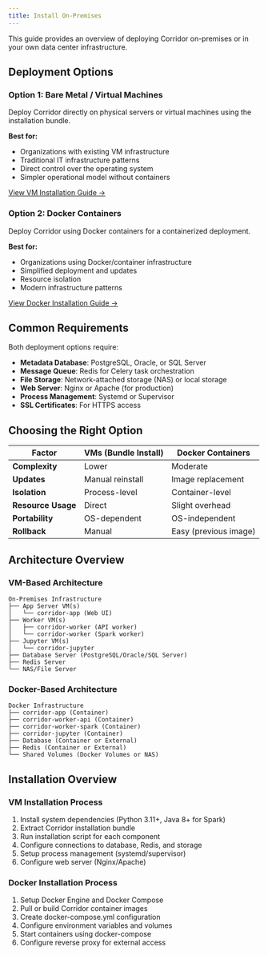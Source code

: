 ```yaml
---
title: Install On-Premises
---
```


This guide provides an overview of deploying Corridor on-premises or in your own data center infrastructure.

## Deployment Options

### Option 1: Bare Metal / Virtual Machines

Deploy Corridor directly on physical servers or virtual machines using the installation bundle.

**Best for:**

- Organizations with existing VM infrastructure
- Traditional IT infrastructure patterns
- Direct control over the operating system
- Simpler operational model without containers

[View VM Installation Guide →](./bundle-install.md)

### Option 2: Docker Containers

Deploy Corridor using Docker containers for a containerized deployment.

**Best for:**

- Organizations using Docker/container infrastructure
- Simplified deployment and updates
- Resource isolation
- Modern infrastructure patterns

[View Docker Installation Guide →](./docker.md)

## Common Requirements

Both deployment options require:

- **Metadata Database**: PostgreSQL, Oracle, or SQL Server
- **Message Queue**: Redis for Celery task orchestration
- **File Storage**: Network-attached storage (NAS) or local storage
- **Web Server**: Nginx or Apache (for production)
- **Process Management**: Systemd or Supervisor
- **SSL Certificates**: For HTTPS access

## Choosing the Right Option

| Factor | VMs (Bundle Install) | Docker Containers |
|--------|---------------------|-------------------|
| **Complexity** | Lower | Moderate |
| **Updates** | Manual reinstall | Image replacement |
| **Isolation** | Process-level | Container-level |
| **Resource Usage** | Direct | Slight overhead |
| **Portability** | OS-dependent | OS-independent |
| **Rollback** | Manual | Easy (previous image) |

## Architecture Overview

### VM-Based Architecture

```
On-Premises Infrastructure
├── App Server VM(s)
│   └── corridor-app (Web UI)
├── Worker VM(s)
│   ├── corridor-worker (API worker)
│   └── corridor-worker (Spark worker)
├── Jupyter VM(s)
│   └── corridor-jupyter
├── Database Server (PostgreSQL/Oracle/SQL Server)
├── Redis Server
└── NAS/File Server
```

### Docker-Based Architecture

```
Docker Infrastructure
├── corridor-app (Container)
├── corridor-worker-api (Container)
├── corridor-worker-spark (Container)
├── corridor-jupyter (Container)
├── Database (Container or External)
├── Redis (Container or External)
└── Shared Volumes (Docker Volumes or NAS)
```

## Installation Overview

### VM Installation Process

1. Install system dependencies (Python 3.11+, Java 8+ for Spark)
2. Extract Corridor installation bundle
3. Run installation script for each component
4. Configure connections to database, Redis, and storage
5. Setup process management (systemd/supervisor)
6. Configure web server (Nginx/Apache)

### Docker Installation Process

1. Setup Docker Engine and Docker Compose
2. Pull or build Corridor container images
3. Create docker-compose.yml configuration
4. Configure environment variables and volumes
5. Start containers using docker-compose
6. Configure reverse proxy for external access

